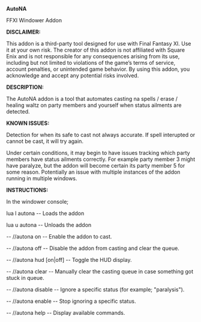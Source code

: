 **AutoNA**

FFXI Windower Addon

**DISCLAIMER:**

This addon is a third-party tool designed for use with Final Fantasy XI. Use it at your own risk. The creator of this addon is not affiliated with Square Enix and is not responsible for any consequences arising from its use, including but not limited to violations of the game’s terms of service, account penalties, or unintended game behavior. By using this addon, you acknowledge and accept any potential risks involved.

**DESCRIPTION:**

The AutoNA addon is a tool that automates casting na spells / erase / healing waltz on party members and yourself when status ailments are detected.

**KNOWN ISSUES:**

Detection for when its safe to cast not always accurate. If spell interupted or cannot be cast, it will try again.

Under certain conditions, it may begin to have issues tracking which party members have status ailments correctly. For example party member 3 might have paralyze, but the addon will become certain its party member 5 for some reason. Potentially an issue with multiple instances of the addon running in multiple windows.

**INSTRUCTIONS:**

In the windower console;

lua l autona -- Loads the addon

lua u autona -- Unloads the addon

--   //autona on                -- Enable the addon to cast.

--   //autona off               -- Disable the addon from casting and clear the queue.

--   //autona hud [on|off]      -- Toggle the HUD display.

--   //autona clear             -- Manually clear the casting queue in case something got stuck in queue.

--   //autona disable <status>  -- Ignore a specific status (for example; "paralysis").

--   //autona enable <status>   -- Stop ignoring a specific status.

--   //autona help              -- Display available commands.
